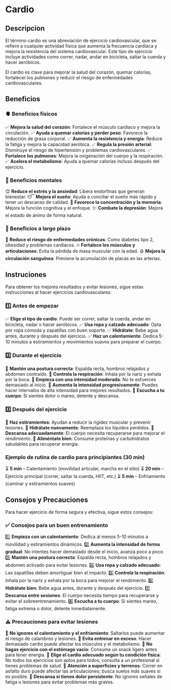 # Cardio



## Descripcion 

El término cardio es una abreviación de ejercicio cardiovascular, que se refiere a cualquier actividad física que aumenta la frecuencia cardíaca y mejora la resistencia del sistema cardiovascular. Este tipo de ejercicio incluye actividades como correr, nadar, andar en bicicleta, saltar la cuerda y hacer aeróbicos.

El cardio es clave para mejorar la salud del corazón, quemar calorías, fortalecer los pulmones y reducir el riesgo de enfermedades cardiovasculares.



## Beneficios

### **🫀 Beneficios físicos**

✅ **Mejora la salud del corazón**: Fortalece el músculo cardíaco y mejora la circulación.
 ✅ **Ayuda a quemar calorías y perder peso**: Favorece la reducción de grasa corporal.
 ✅ **Aumenta la resistencia y energía**: Reduce la fatiga y mejora la capacidad aeróbica.
 ✅ **Regula la presión arterial**: Disminuye el riesgo de hipertensión y problemas cardiovasculares.
 ✅ **Fortalece los pulmones**: Mejora la oxigenación del cuerpo y la respiración.
 ✅ **Acelera el metabolismo**: Ayuda a quemar calorías incluso después del ejercicio.

### **🧠 Beneficios mentales**

😊 **Reduce el estrés y la ansiedad**: Libera endorfinas que generan bienestar.
 😴 **Mejora el sueño**: Ayuda a conciliar el sueño más rápido y tener un descanso de calidad.
 🧘 **Favorece la concentración y la memoria**: Mejora la función cognitiva y el enfoque.
 🩺 **Combate la depresión**: Mejora el estado de ánimo de forma natural.

### **🏃 Beneficios a largo plazo**

💪 **Reduce el riesgo de enfermedades crónicas**: Como diabetes tipo 2, obesidad y problemas cardíacos.
 🔥 **Fortalece los músculos y articulaciones**: Evita la pérdida de masa muscular con la edad.
 🩸 **Mejora la circulación sanguínea**: Previene la acumulación de placas en las arterias.



## Instruciones

Para obtener los mejores resultados y evitar lesiones, sigue estas instrucciones al hacer ejercicios cardiovasculares:

### **1️⃣ Antes de empezar**

✅ **Elige el tipo de cardio**: Puede ser correr, saltar la cuerda, andar en bicicleta, nadar o hacer aeróbicos.
 ✅ **Usa ropa y calzado adecuado**: Opta por ropa cómoda y zapatillas con buen soporte.
 ✅ **Hidrátate**: Bebe agua antes, durante y después del ejercicio.
 ✅ **Haz un calentamiento**: Dedica 5-10 minutos a estiramientos y movimientos suaves para preparar el cuerpo.

### **2️⃣ Durante el ejercicio**

🔹 **Mantén una postura correcta**: Espalda recta, hombros relajados y abdomen contraído.
 🔹 **Controla la respiración**: Inhala por la nariz y exhala por la boca.
 🔹 **Empieza con una intensidad moderada**: No te esfuerces demasiado al inicio.
 🔹 **Aumenta la intensidad progresivamente**: Puedes hacer intervalos de alta intensidad para mejores resultados.
 🔹 **Escucha a tu cuerpo**: Si sientes dolor o mareo, detente y descansa.

### **3️⃣ Después del ejercicio**

🔸 **Haz estiramientos**: Ayudan a reducir la rigidez muscular y prevenir lesiones.
 🔸 **Hidrátate nuevamente**: Reemplaza los líquidos perdidos.
 🔸 **Descansa adecuadamente**: El cuerpo necesita recuperarse para mejorar el rendimiento.
 🔸 **Aliméntate bien**: Consume proteínas y carbohidratos saludables para recuperar energía.

### **Ejemplo de rutina de cardio para principiantes (30 min)**

⏳ **5 min** – Calentamiento (movilidad articular, marcha en el sitio)
 ⏳ **20 min** – Ejercicio principal (correr, saltar la cuerda, HIIT, etc.)
 ⏳ **5 min** – Enfriamiento (caminar y estiramientos suaves)

## Consejos y Precauciones

Para hacer ejercicio de forma segura y efectiva, sigue estos consejos:

### **✅ Consejos para un buen entrenamiento**

1️⃣ **Empieza con un calentamiento**: Dedica al menos 5-10 minutos a movilidad y estiramientos dinámicos.
 2️⃣ **Aumenta la intensidad de forma gradual**: No intentes hacer demasiado desde el inicio, avanza poco a poco.
 3️⃣ **Mantén una postura correcta**: Espalda recta, hombros relajados y abdomen activado para evitar lesiones.
 4️⃣ **Usa ropa y calzado adecuado**: Las zapatillas deben amortiguar bien el impacto.
 5️⃣ **Controla la respiración**: Inhala por la nariz y exhala por la boca para mejorar el rendimiento.
 6️⃣ **Hidrátate bien**: Bebe agua antes, durante y después del ejercicio.
 7️⃣ **Descansa entre sesiones**: El cuerpo necesita tiempo para recuperarse y evitar el sobreentrenamiento.
 8️⃣ **Escucha a tu cuerpo**: Si sientes mareo, fatiga extrema o dolor, detente inmediatamente.

### **⚠️ Precauciones para evitar lesiones**

🚨 **No ignores el calentamiento y el enfriamiento**: Saltarlos puede aumentar el riesgo de calambres y lesiones.
 🚨 **Evita entrenar en exceso**: Hacer demasiado cardio puede afectar los músculos y el metabolismo.
 🚨 **No hagas ejercicio con el estómago vacío**: Consume un snack ligero antes para tener energía.
 🚨 **Elige el cardio adecuado según tu condición física**: No todos los ejercicios son aptos para todos; consulta a un profesional si tienes problemas de salud.
 🚨 **Atención a superficies y terrenos**: Correr en asfalto duro puede afectar las articulaciones; busca suelos más suaves si es posible.
 🚨 **Descansa si tienes dolor persistente**: No ignores señales de fatiga o lesiones para evitar problemas más graves.